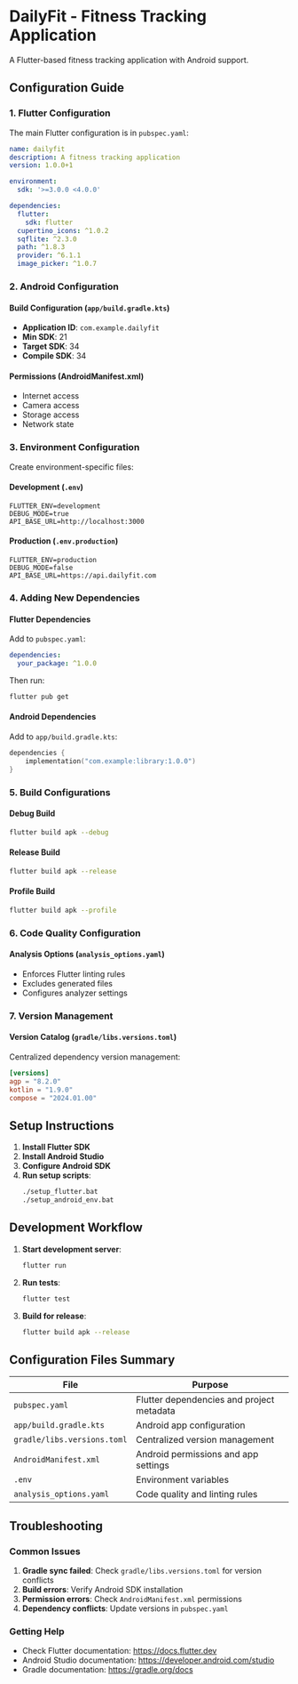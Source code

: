 # DailyFit - Fitness Tracking Application

A Flutter-based fitness tracking application with Android support.

## Configuration Guide

### 1. Flutter Configuration

The main Flutter configuration is in `pubspec.yaml`:

```yaml
name: dailyfit
description: A fitness tracking application
version: 1.0.0+1

environment:
  sdk: '>=3.0.0 <4.0.0'

dependencies:
  flutter:
    sdk: flutter
  cupertino_icons: ^1.0.2
  sqflite: ^2.3.0
  path: ^1.8.3
  provider: ^6.1.1
  image_picker: ^1.0.7
```

### 2. Android Configuration

#### Build Configuration (`app/build.gradle.kts`)
- **Application ID**: `com.example.dailyfit`
- **Min SDK**: 21
- **Target SDK**: 34
- **Compile SDK**: 34

#### Permissions (AndroidManifest.xml)
- Internet access
- Camera access
- Storage access
- Network state

### 3. Environment Configuration

Create environment-specific files:

#### Development (`.env`)
```
FLUTTER_ENV=development
DEBUG_MODE=true
API_BASE_URL=http://localhost:3000
```

#### Production (`.env.production`)
```
FLUTTER_ENV=production
DEBUG_MODE=false
API_BASE_URL=https://api.dailyfit.com
```

### 4. Adding New Dependencies

#### Flutter Dependencies
Add to `pubspec.yaml`:
```yaml
dependencies:
  your_package: ^1.0.0
```

Then run:
```bash
flutter pub get
```

#### Android Dependencies
Add to `app/build.gradle.kts`:
```kotlin
dependencies {
    implementation("com.example:library:1.0.0")
}
```

### 5. Build Configurations

#### Debug Build
```bash
flutter build apk --debug
```

#### Release Build
```bash
flutter build apk --release
```

#### Profile Build
```bash
flutter build apk --profile
```

### 6. Code Quality Configuration

#### Analysis Options (`analysis_options.yaml`)
- Enforces Flutter linting rules
- Excludes generated files
- Configures analyzer settings

### 7. Version Management

#### Version Catalog (`gradle/libs.versions.toml`)
Centralized dependency version management:
```toml
[versions]
agp = "8.2.0"
kotlin = "1.9.0"
compose = "2024.01.00"
```

## Setup Instructions

1. **Install Flutter SDK**
2. **Install Android Studio**
3. **Configure Android SDK**
4. **Run setup scripts**:
   ```bash
   ./setup_flutter.bat
   ./setup_android_env.bat
   ```

## Development Workflow

1. **Start development server**:
   ```bash
   flutter run
   ```

2. **Run tests**:
   ```bash
   flutter test
   ```

3. **Build for release**:
   ```bash
   flutter build apk --release
   ```

## Configuration Files Summary

| File | Purpose |
|------|---------|
| `pubspec.yaml` | Flutter dependencies and project metadata |
| `app/build.gradle.kts` | Android app configuration |
| `gradle/libs.versions.toml` | Centralized version management |
| `AndroidManifest.xml` | Android permissions and app settings |
| `.env` | Environment variables |
| `analysis_options.yaml` | Code quality and linting rules |

## Troubleshooting

### Common Issues

1. **Gradle sync failed**: Check `gradle/libs.versions.toml` for version conflicts
2. **Build errors**: Verify Android SDK installation
3. **Permission errors**: Check `AndroidManifest.xml` permissions
4. **Dependency conflicts**: Update versions in `pubspec.yaml`

### Getting Help

- Check Flutter documentation: https://docs.flutter.dev
- Android Studio documentation: https://developer.android.com/studio
- Gradle documentation: https://gradle.org/docs